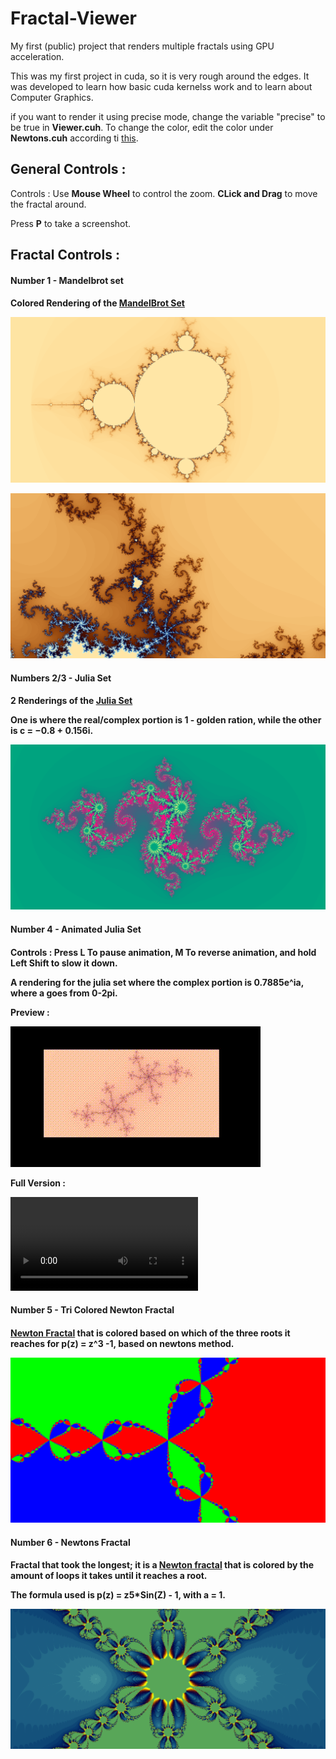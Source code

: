# Fractal-Viewer
My first (public) project that renders multiple fractals using GPU acceleration.

This was my first project in cuda, so it is very rough around the edges. It was developed to learn how basic cuda kernelss work and to learn about Computer Graphics.

if you want to render it using precise mode, change the variable "precise" to be true in __Viewer.cuh__. To change the color, edit the color under __Newtons.cuh__ according ti [this](https://iquilezles.org/articles/palettes/).

<h2> General Controls : </h2>

Controls : Use __Mouse Wheel__ to control the zoom. __CLick and Drag__ to move the fractal around. 

Press __P__ to take a screenshot.

<h2> Fractal Controls : </h2>

<h4> Number 1 - Mandelbrot set <h4>

Colored Rendering of the [MandelBrot Set](https://en.wikipedia.org/wiki/Mandelbrot_set)

![MandelBrot Non Zoom](Github-Resources/MandelBrot.png)

![MandelBrot Zoomed](Github-Resources/MandelBrotZoomed.png)


<h4> Numbers 2/3 - Julia Set <h4>

2 Renderings of the [Julia Set](https://en.wikipedia.org/wiki/Julia_set)

One is where the real/complex portion is 1 - golden ration, while the other is c = −0.8 + 0.156i.

![Julia set Non Animated](Github-Resources/JuliaSet.png)

<h4> Number 4 - Animated Julia Set <h4>

Controls : Press __L__ To pause animation, __M__ To reverse animation, and hold __Left Shift__ to slow it down. 

A rendering for the julia set where the complex portion is 0.7885e^ia, where a goes from 0-2pi.

Preview : 

![Animated Julia Set Gif](Github-Resources/AnimatedJulia.gif)

Full Version :

![Animated Julia set](Github-Resources/AnimatedJulia.mp4)

<h4> Number 5 - Tri Colored Newton Fractal <h4>

[Newton Fractal](https://en.wikipedia.org/wiki/Newton_fractal) that is colored based on which of the three roots it reaches for p(z) = z^3 -1, based on newtons method.

![TriColor](Github-Resources/TerminateFractal.png) 


<h4> Number 6 - Newtons Fractal <h4>

Fractal that took the longest; it is a [Newton fractal](https://en.wikipedia.org/wiki/Newton_fractal) that is colored by the amount of loops it takes until it reaches a root. 

The formula used is p(z) = z5*Sin(Z) - 1, with a = 1.

![Newton Fractal](Github-Resources/Flower.png)


